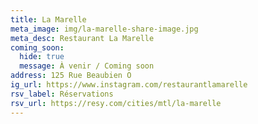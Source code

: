 ```yaml
---
title: La Marelle
meta_image: img/la-marelle-share-image.jpg
meta_desc: Restaurant La Marelle
coming_soon:
  hide: true
  message: À venir / Coming soon
address: 125 Rue Beaubien O
ig_url: https://www.instagram.com/restaurantlamarelle
rsv_label: Réservations
rsv_url: https://resy.com/cities/mtl/la-marelle
---
```

